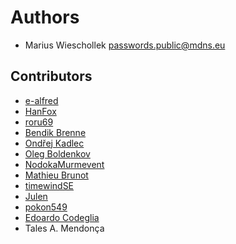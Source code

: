 # Authors

 - Marius Wieschollek <passwords.public@mdns.eu>

## Contributors
 - [e-alfred](https://github.com/e-alfred)
 - [HanFox](https://github.com/HanFox)
 - [roru69](https://github.com/roru69)
 - [Bendik Brenne](https://github.com/bendikrb)
 - [Ondřej Kadlec](https://github.com/447937)
 - [Oleg Boldenkov](https://github.com/olegbolden)
 - [NodokaMurmevent](https://github.com/NodokaMurmevent)
 - [Mathieu Brunot](https://github.com/madmath03)
 - [timewindSE](https://github.com/timewindSE)
 - [Julen](https://larrucea.eu)
 - [pokon549](https://github.com/pokon549)
 - [Edoardo Codeglia](https://github.com/edocod1)
 - Tales A. Mendonça
